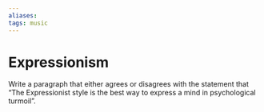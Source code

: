 ```yaml
---
aliases: 
tags: music
---
```

# Expressionism
Write a paragraph that either agrees or disagrees with the statement that “The Expressionist style is the best way to express a mind in psychological turmoil”.

